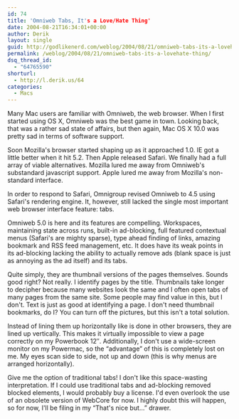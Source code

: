 ```yaml
---
id: 74
title: 'Omniweb Tabs, It's a Love/Hate Thing'
date: 2004-08-21T16:34:01+00:00
author: Derik
layout: single
guid: http://godlikenerd.com/weblog/2004/08/21/omniweb-tabs-its-a-lovehate-thing/
permalink: /weblog/2004/08/21/omniweb-tabs-its-a-lovehate-thing/
dsq_thread_id:
  - "64765590"
shorturl:
  - http://l.derik.us/64
categories:
  - Macs
---
```

Many Mac users are familiar with Omniweb, the web browser. When I first started using OS X, Omniweb was the best game in town. Looking back, that was a rather sad state of affairs, but then again, Mac OS X 10.0 was pretty sad in terms of software support.

Soon Mozilla's browser started shaping up as it approached 1.0. IE got a little better when it hit 5.2. Then Apple released Safari. We finally had a full array of viable alternatives. Mozilla lured me away from Omniweb's substandard javascript support. Apple lured me away from Mozilla's non-standard interface.

In order to respond to Safari, Omnigroup revised Omniweb to 4.5 using Safari's rendering engine. It, however, still lacked the single most important web browser interface feature: tabs.

Omniweb 5.0 is here and its features are compelling. Workspaces, maintaining state across runs, built-in ad-blocking, full featured contextual menus (Safari's are mighty sparse), type ahead finding of links, amazing bookmark and RSS feed management, etc. It does have its weak points in its ad-blocking lacking the ability to actually remove ads (blank space is just as annoying as the ad itself) and its tabs.

Quite simply, they are thumbnail versions of the pages themselves. Sounds good right? Not really. I identify pages by the title. Thumbnails take longer to decipher because many websites look the same and I often open tabs of many pages from the same site. Some people may find value in this, but I don't. Text is just as good at identifying a page. I don't need thumbnail bookmarks, do I? You can turn off the pictures, but this isn't a total solution.

Instead of lining them up horizontally like is done in other browsers, they are lined up vertically. This makes it virtually impossible to view a page correctly on my Powerbook 12&#8243;. Additionally, I don't use a wide-screen monitor on my Powermac, so the &#8220;advantage&#8221; of this is completely lost on me. My eyes scan side to side, not up and down (this is why menus are arranged horizontally).

Give me the option of traditional tabs! I don't like this space-wasting interpretation. If I could use traditional tabs and ad-blocking removed blocked elements, I would probably buy a license. I'd even overlook the use of an obsolete version of WebCore for now. I highly doubt this will happen, so for now, I'll be filing in my &#8220;That's nice but&#8230;&#8221; drawer.
